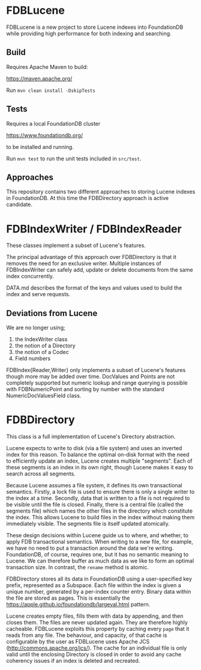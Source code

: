 # FDBLucene

FDBLucene is a new project to store Lucene indexes into FoundationDB
while providing high performance for both indexing and searching.

## Build

Requires Apache Maven to build:

https://maven.apache.org/

Run `mvn clean install -DskipTests`


## Tests

Requires a local FoundationDB cluster

https://www.foundationdb.org/

to be installed and running.

Run `mvn test` to run the unit tests included in `src/test`.

## Approaches

This repository contains two different approaches to storing Lucene indexes
in FoundationDB. At this time the FDBDirectory approach is active candidate.

FDBIndexWriter / FDBIndexReader
===============================

These classes implement a subset of Lucene's features.

The principal advantage of this approach over FDBDirectory is that it
removes the need for an exclusive writer. Multiple instances of
FDBIndexWriter can safely add, update or delete documents from the
same index concurrently.

DATA.md describes the format of the keys and values used to build the
index and serve requests.

Deviations from Lucene
----------------------

We are no longer using;

1. the IndexWriter class
2. the notion of a Directory
3. the notion of a Codec
4. Field numbers

FDBIndex{Reader,Writer} only implements a subset of Lucene's features
though more may be added over time. DocValues and Points are not
completely supported but numeric lookup and range querying is possible
with FDBNumericPoint and sorting by number with the standard
NumericDocValuesField class.

FDBDirectory
============

This class is a full implementation of Lucene's Directory abstraction.

Lucene expects to write to disk (via a file system) and uses an
inverted index for this reason. To balance the optimal on-disk format
with the need to efficiently update an index, Lucene creates multiple
"segments". Each of these segments is an index in its own right,
though Lucene makes it easy to search across all segments.

Because Lucene assumes a file system, it defines its own transactional
semantics. Firstly, a lock file is used to ensure there is only a
single writer to the index at a time. Secondly, data that is written
to a file is not required to be visible until the file is
closed. Finally, there is a central file (called the segments file)
which names the other files in the directory which constitute the
index. This allows Lucene to build files in the index without making
them immediately visible. The segments file is itself updated
atomically.

These design decisions within Lucene guide us to where, and whether, to
apply FDB transactional semantics. When writing to a new file, for
example, we have no need to put a transaction around the data we're
writing. FoundationDB, of course, requires one, but it has no semantic
meaning to Lucene. We can therefore buffer as much data as we like to
form an optimal transaction size. In contrast, the `rename` method
is atomic.

FDBDirectory stores all its data in FoundationDB using a user-specified
key prefix, represented as a Subspace. Each file within the index is
given a unique number, generated by a per-index counter entry. Binary
data within the file are stored as pages. This is essentially the
https://apple.github.io/foundationdb/largeval.html pattern.

Lucene creates empty files, fills them with data by appending, and
then closes them. The files are never updated again. They are
therefore highly cacheable. FDBLucene exploits this property by
caching every `page` that it reads from any file. The behaviour, and
capacity, of that cache is configurable by the user as FDBLucene uses
Apache JCS (http://commons.apache.org/jcs/). The cache for an
individual file is only valid until the enclosing Directory is closed
in order to avoid any cache coherency issues if an index is deleted
and recreated.
